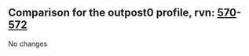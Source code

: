 ## Comparison for the outpost0 profile, rvn: [570](https://github.com/PRO100KatYT/FortniteProfileRevisions/tree/main/profiles/outpost0/570%20outpost0.json)-[572](https://github.com/PRO100KatYT/FortniteProfileRevisions/tree/main/profiles/outpost0/572%20outpost0.json)

No changes
